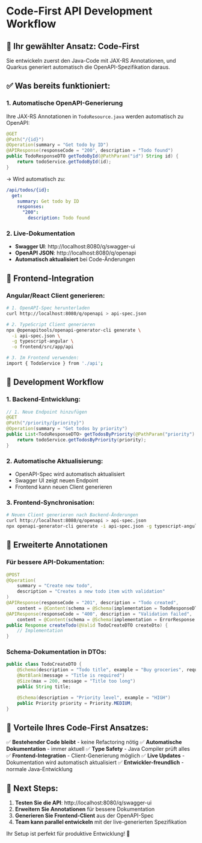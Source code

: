 # Code-First API Development Workflow

## 🎯 Ihr gewählter Ansatz: Code-First

Sie entwickeln zuerst den Java-Code mit JAX-RS Annotationen, und Quarkus generiert automatisch die OpenAPI-Spezifikation daraus.

## ✅ Was bereits funktioniert:

### 1. Automatische OpenAPI-Generierung

Ihre JAX-RS Annotationen in `TodoResource.java` werden automatisch zu OpenAPI:

```java
@GET
@Path("/{id}")
@Operation(summary = "Get todo by ID")
@APIResponse(responseCode = "200", description = "Todo found")
public TodoResponseDTO getTodoById(@PathParam("id") String id) {
    return todoService.getTodoById(id);
}
```

→ Wird automatisch zu:

```yaml
/api/todos/{id}:
  get:
    summary: Get todo by ID
    responses:
      "200":
        description: Todo found
```

### 2. Live-Dokumentation

- **Swagger UI**: http://localhost:8080/q/swagger-ui
- **OpenAPI JSON**: http://localhost:8080/q/openapi
- **Automatisch aktualisiert** bei Code-Änderungen

## 🚀 Frontend-Integration

### Angular/React Client generieren:

```bash
# 1. OpenAPI-Spec herunterladen
curl http://localhost:8080/q/openapi > api-spec.json

# 2. TypeScript Client generieren
npx @openapitools/openapi-generator-cli generate \
  -i api-spec.json \
  -g typescript-angular \
  -o frontend/src/app/api

# 3. Im Frontend verwenden:
import { TodoService } from './api';
```

## 📝 Development Workflow

### 1. Backend-Entwicklung:

```java
// 1. Neue Endpoint hinzufügen
@GET
@Path("/priority/{priority}")
@Operation(summary = "Get todos by priority")
public List<TodoResponseDTO> getTodosByPriority(@PathParam("priority") Priority priority) {
    return todoService.getTodosByPriority(priority);
}
```

### 2. Automatische Aktualisierung:

- OpenAPI-Spec wird automatisch aktualisiert
- Swagger UI zeigt neuen Endpoint
- Frontend kann neuen Client generieren

### 3. Frontend-Synchronisation:

```bash
# Neuen Client generieren nach Backend-Änderungen
curl http://localhost:8080/q/openapi > api-spec.json
npx openapi-generator-cli generate -i api-spec.json -g typescript-angular -o frontend/src/app/api
```

## 🔧 Erweiterte Annotationen

### Für bessere API-Dokumentation:

```java
@POST
@Operation(
    summary = "Create new todo",
    description = "Creates a new todo item with validation"
)
@APIResponse(responseCode = "201", description = "Todo created",
    content = @Content(schema = @Schema(implementation = TodoResponseDTO.class)))
@APIResponse(responseCode = "400", description = "Validation failed",
    content = @Content(schema = @Schema(implementation = ErrorResponse.class)))
public Response createTodo(@Valid TodoCreateDTO createDto) {
    // Implementation
}
```

### Schema-Dokumentation in DTOs:

```java
public class TodoCreateDTO {
    @Schema(description = "Todo title", example = "Buy groceries", required = true)
    @NotBlank(message = "Title is required")
    @Size(max = 200, message = "Title too long")
    public String title;

    @Schema(description = "Priority level", example = "HIGH")
    public Priority priority = Priority.MEDIUM;
}
```

## 🎯 Vorteile Ihres Code-First Ansatzes:

✅ **Bestehender Code bleibt** - keine Refactoring nötig
✅ **Automatische Dokumentation** - immer aktuell
✅ **Type Safety** - Java Compiler prüft alles
✅ **Frontend-Integration** - Client-Generierung möglich
✅ **Live Updates** - Dokumentation wird automatisch aktualisiert
✅ **Entwickler-freundlich** - normale Java-Entwicklung

## 🔄 Next Steps:

1. **Testen Sie die API**: http://localhost:8080/q/swagger-ui
2. **Erweitern Sie Annotationen** für bessere Dokumentation
3. **Generieren Sie Frontend-Client** aus der OpenAPI-Spec
4. **Team kann parallel entwickeln** mit der live-generierten Spezifikation

Ihr Setup ist perfekt für produktive Entwicklung! 🚀
